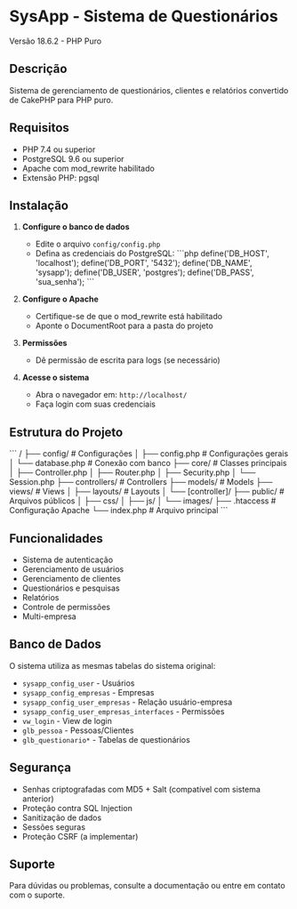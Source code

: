 # SysApp - Sistema de Questionários

Versão 18.6.2 - PHP Puro

## Descrição

Sistema de gerenciamento de questionários, clientes e relatórios convertido de CakePHP para PHP puro.

## Requisitos

- PHP 7.4 ou superior
- PostgreSQL 9.6 ou superior
- Apache com mod_rewrite habilitado
- Extensão PHP: pgsql

## Instalação

1. **Configure o banco de dados**
   - Edite o arquivo `config/config.php`
   - Defina as credenciais do PostgreSQL:
     \`\`\`php
     define('DB_HOST', 'localhost');
     define('DB_PORT', '5432');
     define('DB_NAME', 'sysapp');
     define('DB_USER', 'postgres');
     define('DB_PASS', 'sua_senha');
     \`\`\`

2. **Configure o Apache**
   - Certifique-se de que o mod_rewrite está habilitado
   - Aponte o DocumentRoot para a pasta do projeto

3. **Permissões**
   - Dê permissão de escrita para logs (se necessário)

4. **Acesse o sistema**
   - Abra o navegador em: `http://localhost/`
   - Faça login com suas credenciais

## Estrutura do Projeto

\`\`\`
/
├── config/          # Configurações
│   ├── config.php   # Configurações gerais
│   └── database.php # Conexão com banco
├── core/            # Classes principais
│   ├── Controller.php
│   ├── Router.php
│   ├── Security.php
│   └── Session.php
├── controllers/     # Controllers
├── models/          # Models
├── views/           # Views
│   ├── layouts/     # Layouts
│   └── [controller]/
├── public/          # Arquivos públicos
│   ├── css/
│   ├── js/
│   └── images/
├── .htaccess        # Configuração Apache
└── index.php        # Arquivo principal
\`\`\`

## Funcionalidades

- Sistema de autenticação
- Gerenciamento de usuários
- Gerenciamento de clientes
- Questionários e pesquisas
- Relatórios
- Controle de permissões
- Multi-empresa

## Banco de Dados

O sistema utiliza as mesmas tabelas do sistema original:

- `sysapp_config_user` - Usuários
- `sysapp_config_empresas` - Empresas
- `sysapp_config_user_empresas` - Relação usuário-empresa
- `sysapp_config_user_empresas_interfaces` - Permissões
- `vw_login` - View de login
- `glb_pessoa` - Pessoas/Clientes
- `glb_questionario*` - Tabelas de questionários

## Segurança

- Senhas criptografadas com MD5 + Salt (compatível com sistema anterior)
- Proteção contra SQL Injection
- Sanitização de dados
- Sessões seguras
- Proteção CSRF (a implementar)

## Suporte

Para dúvidas ou problemas, consulte a documentação ou entre em contato com o suporte.
